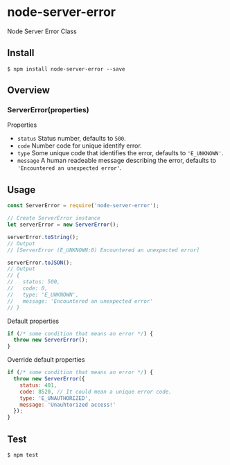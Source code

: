 # node-server-error

Node Server Error Class

## Install

```
$ npm install node-server-error --save
```

## Overview

### ServerError(properties)

Properties

* `status` Status number, defaults to `500`.
* `code` Number code for unique identify error.
* `type` Some unique code that identifies the error, defaults to `'E_UNKNOWN'`.
* `message` A human readeable message describing the error, defaults to `'Encountered an unexpected error'`.

## Usage

```javascript
const ServerError = require('node-server-error');

// Create ServerError instance
let serverError = new ServerError();

serverError.toString();
// Output
// [ServerError (E_UNKNOWN:0) Encountered an unexpected error]

serverError.toJSON();
// Output
// {
//   status: 500,
//   code: 0,
//   type: 'E_UNKNOWN',
//   message: 'Encountered an unexpected error'
// }
```

Default properties

```javascript
if (/* some condition that means an error */) {
  throw new ServerError();
}
```


Override default properties

```javascript
if (/* some condition that means an error */) {
  throw new ServerError({
    status: 401,
    code: 8520, // It could mean a unique error code.
    type: 'E_UNAUTHORIZED',
    message: 'Unauhtorized access!'
  });
}
```

## Test

```
$ npm test
```
